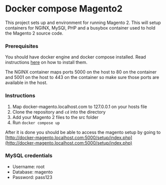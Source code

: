 # Docker compose Magento2

This project sets up and environment for running Magento 2.
This will setup containers for NGINX, MySQl, PHP and a busybox container
used to hold the Magento 2 source code.

### Prerequisites

You should have docker engine and docker compose installed.
Read instructions [here](https://docs.docker.com/compose/install/)
on how to install them.

The NGINX container maps ports 5000 on the host to 80 on the container
and 5001 on the host to 443 on the container so make sure those
ports are available in the host.

### Instructions

1. Map docker-magento.localhost.com to 127.0.0.1 on your hosts file
2. Clone the repository and `cd` into the directory
3. Add your Magento 2 files to the src folder
4. Run `docker compose up`

After it is done you should be able to access the magento setup by going to
[http://docker-magento.localhost.com:5000/setup/index.php](http://docker-magento.localhost.com:5000/setup/index.php)

### MySQL credentials

* Username: root
* Database: magento
* Password: pass123
